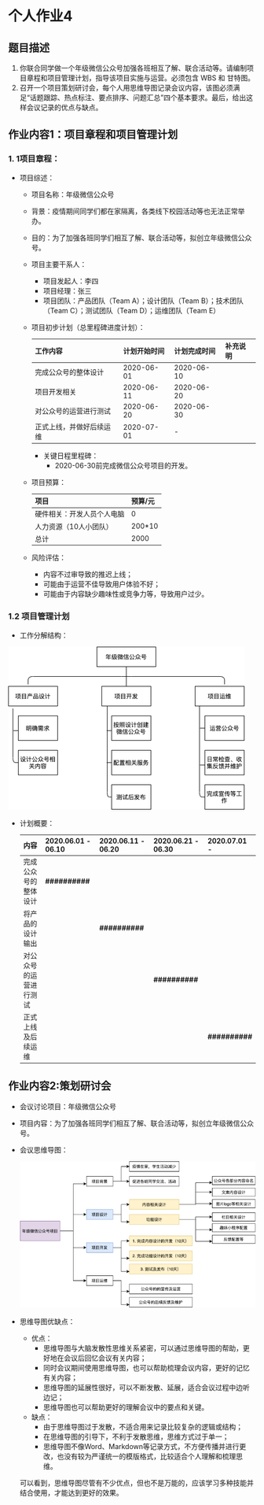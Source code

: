 # 个人作业4



## 题目描述

1. 你联合同学做一个年级微信公众号加强各班相互了解、联合活动等。请编制项目章程和项目管理计划，指导该项目实施与运营。必须包含 WBS 和 甘特图。
2. 召开一个项目策划研讨会，每个人用思维导图记录会议内容，该图必须满足“话题跟踪、热点标注、要点排序、问题汇总”四个基本要求。最后，给出这样会议记录的优点与缺点。





## 作业内容1：项目章程和项目管理计划

### 1. 1项目章程：

* 项目综述：

  * 项目名称：年级微信公众号

  * 背景：疫情期间同学们都在家隔离，各类线下校园活动等也无法正常举办。

  * 目的：为了加强各班同学们相互了解、联合活动等，拟创立年级微信公众号。

  * 项目主要干系人：

    * 项目发起人：李四
    * 项目经理：张三
    * 项目团队：产品团队（Team A）；设计团队（Team B）；技术团队（Team C）；测试团队（Team D）；运维团队（Team E）

  * 项目初步计划（总里程碑进度计划）：

    | 工作内容                 | 计划开始时间 | 计划完成时间 | 补充说明 |
    | ------------------------ | ------------ | ------------ | -------- |
    | 完成公众号的整体设计     | 2020-06-01   | 2020-06-10   |          |
    | 项目开发相关             | 2020-06-11   | 2020-06-20   |          |
    | 对公众号的运营进行测试   | 2020-06-20   | 2020-06-30   |          |
    | 正式上线，并做好后续运维 | 2020-07-01   | -            |          |

    * 关键日程里程碑：
      * 2020-06-30前完成微信公众号项目的开发。

  * 项目预算：

    | 项目                       | 预算/元 |
    | -------------------------- | ------- |
    | 硬件相关：开发人员个人电脑 | 0       |
    | 人力资源（10人小团队）     | 200*10  |
    | 总计                       | 2000    |

  * 风险评估：

    * 内容不过审导致的推迟上线；
    * 可能由于运营不佳导致用户体验不好；
    * 可能由于内容缺少趣味性或竞争力等，导致用户过少。

  

### 1.2 项目管理计划



* 工作分解结构：

![](./images/hw04_1.png)

* 计划概要：

  | 内容                   | 2020.06.01 - 06.10 | 2020.06.11 - 06.20 | 2020.06.21 - 06.30 | 2020.07.01 -   |
  | ---------------------- | ------------------ | ------------------ | ------------------ | -------------- |
  | 完成公众号的整体设计   | **##########**     |                    |                    |                |
  | 将产品的设计输出       |                    | **##########**     |                    |                |
  | 对公众号的运营进行测试 |                    |                    | **##########**     |                |
  | 正式上线及后续运维     |                    |                    |                    | **##########** |

  



## 作业内容2:策划研讨会

* 会议讨论项目：年级微信公众号

* 项目内容：为了加强各班同学们相互了解、联合活动等，拟创立年级微信公众号。

* 会议思维导图：

  ![](./images/hw04_2.png)







* 思维导图优缺点：

  * 优点：
    * 思维导图与大脑发散性思维关系紧密，可以通过思维导图的帮助，更好地在会议后回忆会议有关内容；
    * 同时会议期间使用思维导图，也可以帮助梳理会议内容，更好的记忆有关内容；
    * 思维导图的延展性很好，可以不断发散、延展，适合会议过程中边听边记；
    * 思维导图也可以帮助更好的理解会议中的要点和关键。
  * 缺点：
    * 由于思维导图过于发散，不适合用来记录比较复杂的逻辑或结构；
    * 在思维导图的引导下，不利于发散思维，思维方式过于单一；
    * 思维导图不像Word、Markdown等记录方式，不方便传播并进行更改，也没有较为严谨统一的模版格式，比较适合个人理解和梳理思维。

  可以看到，思维导图尽管有不少优点，但也不是万能的，应该学习多种技能并结合使用，才能达到更好的效果。
